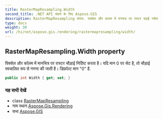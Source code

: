 ```yaml
---
title: RasterMapResampling.Width
second_title: .NET API संदर्भ के लिए Aspose.GIS
description: RasterMapResampling संपत्त. पक्सेल और कलम में मनचत्र पर रस्टर चड़ई नर्दष्ट करत है यद मन 0 पर सेट है त चड़ई स्वचलत रूप से गणन क जत है डफ़ल्ट मन 0 है.
type: docs
weight: 30
url: /hi/net/aspose.gis.rendering/rastermapresampling/width/
---
```

## RasterMapResampling.Width property

पिक्सेल और कॉलम में मानचित्र पर रास्टर चौड़ाई निर्दिष्ट करता है। यदि मान 0 पर सेट है, तो चौड़ाई स्वचालित रूप से गणना की जाती है। डिफ़ॉल्ट मान "0" है.

```csharp
public int Width { get; set; }
```

### यह सभी देखें

* class [RasterMapResampling](../)
* नाम स्थान [Aspose.Gis.Rendering](../../rastermapresampling/)
* सभा [Aspose.GIS](../../../)


